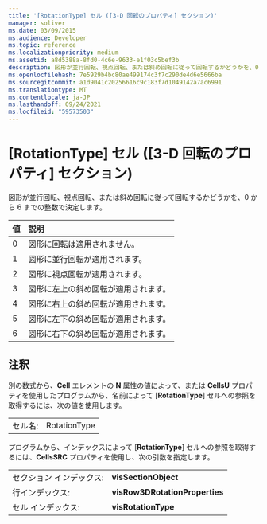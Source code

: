 ```yaml
---
title: '[RotationType] セル ([3-D 回転のプロパティ] セクション)'
manager: soliver
ms.date: 03/09/2015
ms.audience: Developer
ms.topic: reference
ms.localizationpriority: medium
ms.assetid: a8d5388a-8fd0-4c6e-9633-e1f03c5bef3b
description: 図形が並行回転、視点回転、または斜め回転に従って回転するかどうかを、0 から 6 までの整数で決定します。
ms.openlocfilehash: 7e5929b4bc80ae499174c3f7c290de4d6e5666ba
ms.sourcegitcommit: a1d9041c20256616c9c183f7d1049142a7ac6991
ms.translationtype: MT
ms.contentlocale: ja-JP
ms.lasthandoff: 09/24/2021
ms.locfileid: "59573503"
---
```

# <a name="rotationtype-cell-3-d-rotation-properties-section"></a>[RotationType] セル ([3-D 回転のプロパティ] セクション)

図形が並行回転、視点回転、または斜め回転に従って回転するかどうかを、0 から 6 までの整数で決定します。 
  
|**値**|**説明**|
|:-----|:-----|
|0  <br/> |図形に回転は適用されません。  <br/> |
|1  <br/> |図形に並行回転が適用されます。  <br/> |
|2  <br/> |図形に視点回転が適用されます。  <br/> |
|3  <br/> |図形に左上の斜め回転が適用されます。  <br/> |
|4   <br/> |図形に右上の斜め回転が適用されます。  <br/> |
|5  <br/> |図形に左下の斜め回転が適用されます。  <br/> |
|6   <br/> |図形に右下の斜め回転が適用されます。  <br/> |
   
## <a name="remarks"></a>注釈

別の数式から、**Cell** エレメントの **N** 属性の値によって、または **CellsU** プロパティを使用したプログラムから、名前によって [**RotationType**] セルへの参照を取得するには、次の値を使用します。 
  
|||
|:-----|:-----|
|セル名:  <br/> |RotationType  <br/> |
   
プログラムから、インデックスによって [**RotationType**] セルへの参照を取得するには、**CellsSRC** プロパティを使用し、次の引数を指定します。 
  
|||
|:-----|:-----|
|セクション インデックス:  <br/> |**visSectionObject** <br/> |
|行インデックス:  <br/> |**visRow3DRotationProperties** <br/> |
|セル インデックス:  <br/> |**visRotationType** <br/> |
   

